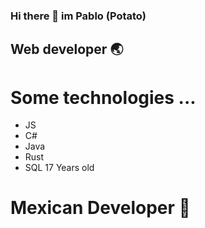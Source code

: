 ### Hi there 👋 im Pablo (Potato)
## Web developer 🌏
# Some technologies ...
- JS
- C#
- Java
- Rust
- SQL
17 Years old
# Mexican Developer 📱
<!--
**Chummiestmast33/Chummiestmast33** is a ✨ _special_ ✨ repository because its `README.md` (this file) appears on your GitHub profile.

Here are some ideas to get you started:

- 🔭 I’m currently working on ...
- 🌱 I’m currently learning ...
- 👯 I’m looking to collaborate on ...
- 🤔 I’m looking for help with ...
- 💬 Ask me about ...
- 📫 How to reach me: ...
- 😄 Pronouns: ...
- ⚡ Fun fact: ...
-->
